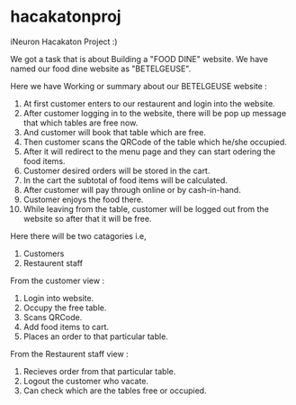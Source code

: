 # hacakatonproj
iNeuron Hacakaton Project :)

We got a task that is about Building a "FOOD DINE" website.
We have named our food dine website as "BETELGEUSE".

Here we have Working or summary about our BETELGEUSE website :

1. At first customer enters to our restaurent and login into the website.
2. After customer logging in to the website, there will be pop up message that which tables are free now.
3. And customer will book that table which are free.
4. Then customer scans the QRCode of the table which he/she occupied.
5. After it will redirect to the menu page and they can start odering the food items.
6. Customer desired orders will be stored in the cart.
7. In the cart the subtotal of food items will be calculated.
8. After customer will pay through online or by cash-in-hand.
9. Customer enjoys the food there.
10. While leaving from the table, customer will be logged out from the website so after that it will be free.

Here there will be two catagories i.e, 
1. Customers
2. Restaurent staff

From the customer view :
1. Login into website.
2. Occupy the free table.
3. Scans QRCode.
4. Add food items to cart.
5. Places an order to that particular table.

From the Restaurent staff view :
1. Recieves order from that particular table.
2. Logout the customer who vacate.
3. Can check which are the tables free or occupied.




